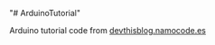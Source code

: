 "# ArduinoTutorial" 

Arduino tutorial code from [devthisblog.namocode.es](http://devthisblog.namocode.es)